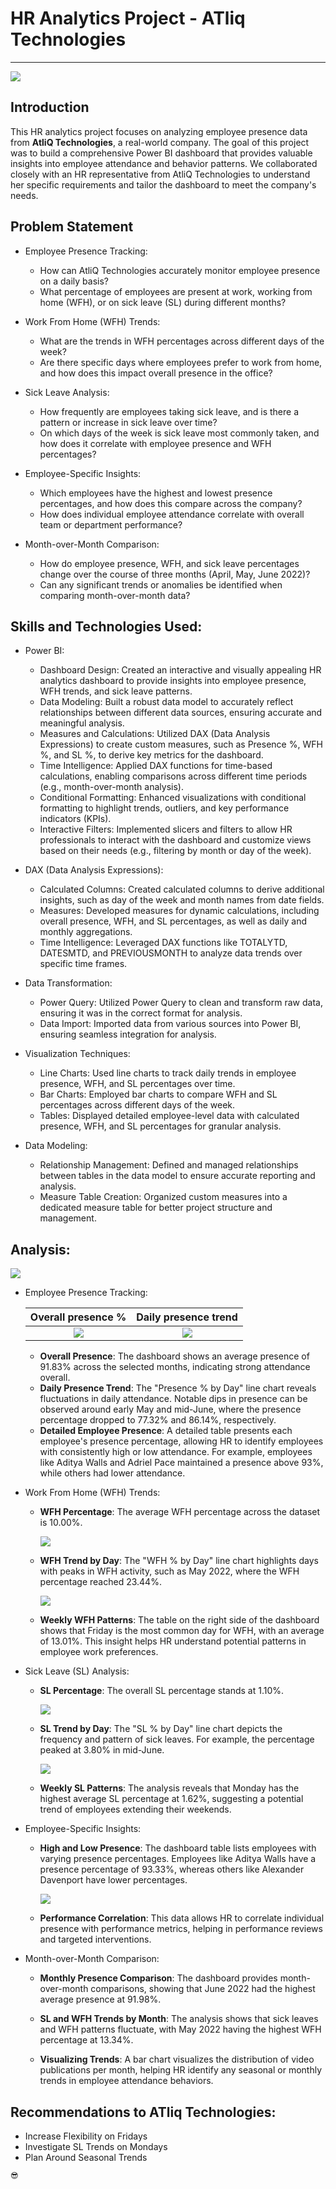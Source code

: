 # HR Analytics Project - ATliq Technologies
---

![](hr_analytics_intro.png)

## Introduction

This HR analytics project focuses on analyzing employee presence data from **AtliQ Technologies**, a real-world company. The goal of this project was to build a comprehensive Power BI dashboard that provides valuable insights into employee attendance and behavior patterns. 
We collaborated closely with an HR representative from AtliQ Technologies to understand her specific requirements and tailor the dashboard to meet the company's needs.

## Problem Statement

- Employee Presence Tracking:
    - How can AtliQ Technologies accurately monitor employee presence on a daily basis?
    - What percentage of employees are present at work, working from home (WFH), or on sick leave (SL) during different months?

- Work From Home (WFH) Trends:
    - What are the trends in WFH percentages across different days of the week?
    - Are there specific days where employees prefer to work from home, and how does this impact overall presence in the office?

- Sick Leave Analysis:
    - How frequently are employees taking sick leave, and is there a pattern or increase in sick leave over time?
    - On which days of the week is sick leave most commonly taken, and how does it correlate with employee presence and WFH percentages?

- Employee-Specific Insights:
    - Which employees have the highest and lowest presence percentages, and how does this compare across the company?
    - How does individual employee attendance correlate with overall team or department performance?
      
- Month-over-Month Comparison:
    - How do employee presence, WFH, and sick leave percentages change over the course of three months (April, May, June 2022)?
    - Can any significant trends or anomalies be identified when comparing month-over-month data?

## Skills and Technologies Used:

- Power BI:
   - Dashboard Design: Created an interactive and visually appealing HR analytics dashboard to provide insights into employee presence, WFH trends, and sick leave patterns.
   - Data Modeling: Built a robust data model to accurately reflect relationships between different data sources, ensuring accurate and meaningful analysis.
   - Measures and Calculations: Utilized DAX (Data Analysis Expressions) to create custom measures, such as Presence %, WFH %, and SL %, to derive key metrics for the dashboard.
   - Time Intelligence: Applied DAX functions for time-based calculations, enabling comparisons across different time periods (e.g., month-over-month analysis).
   - Conditional Formatting: Enhanced visualizations with conditional formatting to highlight trends, outliers, and key performance indicators (KPIs).
   - Interactive Filters: Implemented slicers and filters to allow HR professionals to interact with the dashboard and customize views based on their needs (e.g., filtering by month or day of the week).

- DAX (Data Analysis Expressions):
   - Calculated Columns: Created calculated columns to derive additional insights, such as day of the week and month names from date fields.
   - Measures: Developed measures for dynamic calculations, including overall presence, WFH, and SL percentages, as well as daily and monthly aggregations.
   - Time Intelligence: Leveraged DAX functions like TOTALYTD, DATESMTD, and PREVIOUSMONTH to analyze data trends over specific time frames.

- Data Transformation:
   - Power Query: Utilized Power Query to clean and transform raw data, ensuring it was in the correct format for analysis.
   - Data Import: Imported data from various sources into Power BI, ensuring seamless integration for analysis.
     
- Visualization Techniques:
   - Line Charts: Used line charts to track daily trends in employee presence, WFH, and SL percentages over time.
   - Bar Charts: Employed bar charts to compare WFH and SL percentages across different days of the week.
   - Tables: Displayed detailed employee-level data with calculated presence, WFH, and SL percentages for granular analysis.

- Data Modeling:
   - Relationship Management: Defined and managed relationships between tables in the data model to ensure accurate reporting and analysis.
   - Measure Table Creation: Organized custom measures into a dedicated measure table for better project structure and management.

## Analysis:

 ![](hr_analytics_dashboard_image.png)

- Employee Presence Tracking:

     Overall presence %               |     Daily presence trend
  :---------------------------------: | :---------------------------------:
  ![](average_presence_image.png)     |     ![](presence_chart_image.png)
  
   - **Overall Presence**: The dashboard shows an average presence of 91.83% across the selected months, indicating strong attendance overall.
   - **Daily Presence Trend**: The "Presence % by Day" line chart reveals fluctuations in daily attendance. Notable dips in presence can be observed around early May and mid-June, where the presence percentage 
     dropped to 77.32% and 86.14%, respectively.
   - **Detailed Employee Presence**: A detailed table presents each employee's presence percentage, allowing HR to identify employees with consistently high or low attendance. For example, employees like Aditya 
     Walls and Adriel Pace maintained a presence above 93%, while others had lower attendance.
     
-  Work From Home (WFH) Trends:

   - **WFH Percentage**: The average WFH percentage across the dataset is 10.00%.

      ![](average_wfh_image.png)

   - **WFH Trend by Day**: The "WFH % by Day" line chart highlights days with peaks in WFH activity, such as May 2022, where the WFH percentage reached 23.44%.
 
      ![](wfh_chart_image.png)
     
   - **Weekly WFH Patterns**: The table on the right side of the dashboard shows that Friday is the most common day for WFH, with an average of 13.01%. This insight helps HR understand potential patterns in 
      employee work preferences.

- Sick Leave (SL) Analysis:

   - **SL Percentage**: The overall SL percentage stands at 1.10%.

      ![](average_sl_image.png)
     
   - **SL Trend by Day**: The "SL % by Day" line chart depicts the frequency and pattern of sick leaves. For example, the percentage peaked at 3.80% in mid-June.
     
      ![](sl_chart_image.png)
     
   - **Weekly SL Patterns**: The analysis reveals that Monday has the highest average SL percentage at 1.62%, suggesting a potential trend of employees extending their weekends.
     
- Employee-Specific Insights:

   - **High and Low Presence**: The dashboard table lists employees with varying presence percentages. Employees like Aditya Walls have a presence percentage of 93.33%, whereas others like Alexander Davenport 
     have lower percentages.

     ![](employee_table_image.png)
     
   - **Performance Correlation**: This data allows HR to correlate individual presence with performance metrics, helping in performance reviews and targeted interventions.

- Month-over-Month Comparison:

   - **Monthly Presence Comparison**: The dashboard provides month-over-month comparisons, showing that June 2022 had the highest average presence at 91.98%.
    
   - **SL and WFH Trends by Month**: The analysis shows that sick leaves and WFH patterns fluctuate, with May 2022 having the highest WFH percentage at 13.34%.
     
   - **Visualizing Trends**: A bar chart visualizes the distribution of video publications per month, helping HR identify any seasonal or monthly trends in employee attendance behaviors.

## Recommendations to ATliq Technologies:

   - Increase Flexibility on Fridays
   - Investigate SL Trends on Mondays
   - Plan Around Seasonal Trends

    😎
